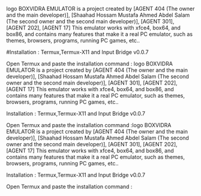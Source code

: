 
logo
BOXVIDRA EMULATOR is a project created by [AGENT 404 (The owner and the main developer)], [Shaahad Hossam Mustafa Ahmed Abdel Salam (The second owner and the second main developer)], [AGENT 301], [AGENT 202], [AGENT 17] This emulator works with xfce4, box64, and box86, and contains many features that make it a real PC emulator, such as themes, browsers, programs, running PC games, etc..

#Installation :
Termux,Termux-X11 and Input Bridge v0.0.7

Open Termux and paste the installation command :
logo
BOXVIDRA EMULATOR is a project created by [AGENT 404 (The owner and the main developer)], [Shaahad Hossam Mustafa Ahmed Abdel Salam (The second owner and the second main developer)], [AGENT 301], [AGENT 202], [AGENT 17] This emulator works with xfce4, box64, and box86, and contains many features that make it a real PC emulator, such as themes, browsers, programs, running PC games, etc..

Installation :
Termux,Termux-X11 and Input Bridge v0.0.7

Open Termux and paste the installation command :logo
BOXVIDRA EMULATOR is a project created by [AGENT 404 (The owner and the main developer)], [Shaahad Hossam Mustafa Ahmed Abdel Salam (The second owner and the second main developer)], [AGENT 301], [AGENT 202], [AGENT 17] This emulator works with xfce4, box64, and box86, and contains many features that make it a real PC emulator, such as themes, browsers, programs, running PC games, etc..

Installation :
Termux,Termux-X11 and Input Bridge v0.0.7

Open Termux and paste the installation command :
